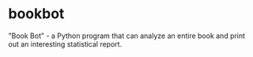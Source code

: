 # bookbot
"Book Bot" - a Python program that can analyze an entire book and print out an interesting statistical report. 